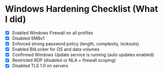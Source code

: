 # Windows Hardening Checklist (What I did)

- [x] Enabled Windows Firewall on all profiles
- [x] Disabled SMBv1
- [x] Enforced strong password policy (length, complexity, lockouts)
- [x] Enabled BitLocker for OS and data volumes
- [x] Confirmed Windows Update service is running (auto updates enabled)
- [x] Restricted RDP (disabled or NLA + firewall scoping)
- [x] Disabled TLS 1.0 on servers
